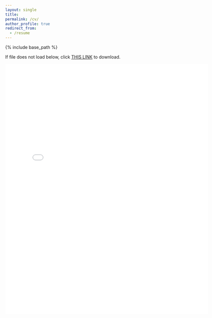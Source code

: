 ```yaml
---
layout: single
title:
permalink: /cv/
author_profile: true
redirect_from:
  - /resume
---
```


{% include base_path %}

If file does not load below, click [THIS LINK](https://marchetti-luca.github.io/files/231005_CV.pdf) to download.

<embed src="{{ site.baseurl }}/files/231005_CV.pdf" width="650" height="800" type='application/pdf'>
